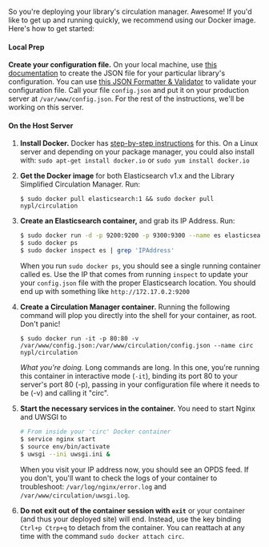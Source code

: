 So you're deploying your library's circulation manager. Awesome! If you'd like to get up and running quickly, we recommend using our Docker image. Here's how to get started:

#### Local Prep

**Create your configuration file.** On your local machine, use [this documentation](Configuration) to create the JSON file for your particular library's configuration. You can use [this JSON Formatter & Validator](https://jsonformatter.curiousconcept.com/#) to validate your configuration file. Call your file `config.json` and put it on your production server at `/var/www/config.json`. For the rest of the instructions, we'll be working on this server.

#### On the Host Server

1. **Install Docker.** Docker has [step-by-step instructions](https://docs.docker.com/linux/step_one/) for this. On a Linux server and depending on your package manager, you could also install with: `sudo apt-get install docker.io` or `sudo yum install docker.io`

2. **Get the Docker image** for both Elasticsearch v1.x and the Library Simplified Circulation Manager. Run:

    `$ sudo docker pull elasticsearch:1 && sudo docker pull nypl/circulation`

3. **Create an Elasticsearch container,** and grab its IP Address. Run:

    ```sh
    $ sudo docker run -d -p 9200:9200 -p 9300:9300 --name es elasticsearch:1
    $ sudo docker ps
    $ sudo docker inspect es | grep 'IPAddress'
    ```

   When you run `sudo docker ps`, you should see a single running container called es. Use the IP that comes from running `inspect` to update your your `config.json` file with the proper Elasticsearch location. You should end up with something like `http://172.17.0.2:9200`

4. **Create a Circulation Manager container.** Running the following command will plop you directly into the shell for your container, as root. Don't panic!

    `$ sudo docker run -it -p 80:80 -v /var/www/config.json:/var/www/circulation/config.json --name circ nypl/circulation`

    *What you're doing.* Long commands are long. In this one, you're running this container in interactive mode (`-it`), binding its port 80 to your server's port 80 (-p), passing in your configuration file where it needs to be (-v) and calling it "circ".

5. **Start the necessary services in the container.** You need to start Nginx and UWSGI to 

    ```sh
    # From inside your 'circ' Docker container
    $ service nginx start
    $ source env/bin/activate
    $ uwsgi --ini uwsgi.ini &
    ```

    When you visit your IP address now, you should see an OPDS feed. If you don't, you'll want to check the logs of your container to troubleshoot: `/var/log/nginx/error.log` and `/var/www/circulation/uwsgi.log`.

6. **Do not exit out of the container session with `exit`** or your container (and thus your deployed site) will end. Instead, use the key binding `Ctrl+p Ctrp+q` to detach from the container. You can reattach at any time with the command `sudo docker attach circ`.
